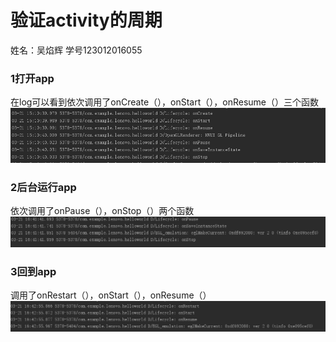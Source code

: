 # 验证activity的周期
姓名：吴焰辉 学号123012016055

### 1打开app
在log可以看到依次调用了onCreate（），onStart（），onResume（）三个函数
![Image text](https://github.com/w814698066/exam_1_activity/blob/master/image/1.png)
### 2后台运行app
依次调用了onPause（），onStop（）两个函数
![Image text](https://github.com/w814698066/exam_1_activity/blob/master/image/2.png)
### 3回到app
 调用了onRestart（），onStart（），onResume（）
![Image text](https://github.com/w814698066/exam_1_activity/blob/master/image/3.png)
